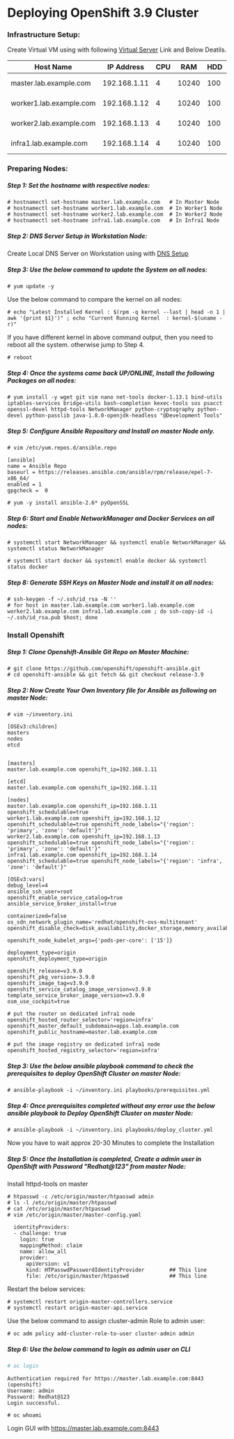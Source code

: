 # Deploying OpenShift 3.9  Cluster

### Infrastructure Setup:

Create Virtual VM using with following [Virtual Server](../Infrastructure-Setup/README.md)  Link and Below Deatils.  

| Host Name               | IP Address   | CPU  | RAM   | HDD  | OS        | Role        |
| ----------------------- | ------------ | ---- | ----- | ---- | --------- | ----------- |
| master.lab.example.com  | 192.168.1.11 | 4    | 10240 | 100  | Centos7.X | Master Node |
| worker1.lab.example.com | 192.168.1.12 | 4    | 10240 | 100  | Centos7.X | Worker Node |
| worker2.lab.example.com | 192.168.1.13 | 4    | 10240 | 100  | Centos7.x | Worker Node |
| infra1.lab.example.com  | 192.168.1.14 | 4    | 10240 | 100  | Centos7.x | Infra1 Node |

### Preparing Nodes:

##### Step 1: Set the hostname with respective nodes:

```shell
# hostnamectl set-hostname master.lab.example.com   # In Master Node
# hostnamectl set-hostname worker1.lab.example.com  # In Worker1 Node
# hostnamectl set-hostname worker2.lab.example.com  # In Worker2 Node
# hostnamectl set-hostname infra1.lab.example.com   # In Infra1 Node
```

##### Step 2: DNS Server Setup in Workstation Node:

Create Local DNS Server on Workstation using with [DNS Setup](Local-DNS-Setup.md)

##### Step 3: Use the below command to update the System on all nodes: 

```shell
# yum update -y
```

Use the below command to compare the kernel on all nodes: 

```shell
# echo "Latest Installed Kernel : $(rpm -q kernel --last | head -n 1 | awk '{print $1}')" ; echo "Current Running Kernel  : kernel-$(uname -r)"
```

If you have different kernel in above command output, then you need to reboot all the system. otherwise jump to Step 4.

```shell
# reboot
```

##### Step 4: Once the systems came back UP/ONLINE, Install the following Packages on all nodes:  

```shell
# yum install -y wget git vim nano net-tools docker-1.13.1 bind-utils iptables-services bridge-utils bash-completion kexec-tools sos psacct openssl-devel httpd-tools NetworkManager python-cryptography python-devel python-passlib java-1.8.0-openjdk-headless "@Development Tools"
```

##### Step 5: Configure Ansible Repository and Install on master Node only. 

```shell
# vim /etc/yum.repos.d/ansible.repo
```

```
[ansible]
name = Ansible Repo
baseurl = https://releases.ansible.com/ansible/rpm/release/epel-7-x86_64/
enabled = 1
gpgcheck =  0
```

```shell
# yum -y install ansible-2.6* pyOpenSSL
```

##### Step 6:  Start and Enable NetworkManager and Docker Services on all nodes:

```shell
# systemctl start NetworkManager && systemctl enable NetworkManager && systemctl status NetworkManager
```

```shell
# systemctl start docker && systemctl enable docker && systemctl status docker
```

##### Step 8: Generate SSH Keys on Master Node and install it on all nodes:

```shell
# ssh-keygen -f ~/.ssh/id_rsa -N ''
# for host in master.lab.example.com worker1.lab.example.com worker2.lab.example.com infra1.lab.example.com ; do ssh-copy-id -i ~/.ssh/id_rsa.pub $host; done
```

### Install Openshift

##### Step 1: Clone Openshift-Ansible Git Repo on Master Machine:

```shell
# git clone https://github.com/openshift/openshift-ansible.git
# cd openshift-ansible && git fetch && git checkout release-3.9
```

##### Step 2: Now Create Your Own Inventory file for Ansible as following on master Node: 

```shell
# vim ~/inventory.ini
```

```
[OSEv3:children]
masters
nodes
etcd


[masters]
master.lab.example.com openshift_ip=192.168.1.11

[etcd]
master.lab.example.com openshift_ip=192.168.1.11

[nodes]
master.lab.example.com openshift_ip=192.168.1.11 openshift_schedulable=true
worker1.lab.example.com openshift_ip=192.168.1.12 openshift_schedulable=true openshift_node_labels="{'region': 'primary', 'zone': 'default'}"
worker2.lab.example.com openshift_ip=192.168.1.13 openshift_schedulable=true openshift_node_labels="{'region': 'primary', 'zone': 'default'}"
infra1.lab.example.com openshift_ip=192.168.1.14 openshift_schedulable=true openshift_node_labels="{'region': 'infra', 'zone': 'default'}"

[OSEv3:vars]
debug_level=4
ansible_ssh_user=root
openshift_enable_service_catalog=true
ansible_service_broker_install=true

containerized=false
os_sdn_network_plugin_name='redhat/openshift-ovs-multitenant'
openshift_disable_check=disk_availability,docker_storage,memory_availability,docker_image_availability

openshift_node_kubelet_args={'pods-per-core': ['15']}

deployment_type=origin
openshift_deployment_type=origin

openshift_release=v3.9.0
openshift_pkg_version=-3.9.0
openshift_image_tag=v3.9.0
openshift_service_catalog_image_version=v3.9.0
template_service_broker_image_version=v3.9.0
osm_use_cockpit=true

# put the router on dedicated infra1 node
openshift_hosted_router_selector='region=infra'
openshift_master_default_subdomain=apps.lab.example.com
openshift_public_hostname=master.lab.example.com

# put the image registry on dedicated infra1 node
openshift_hosted_registry_selector='region=infra'
```

##### Step 3: Use the below ansible playbook command to check the prerequisites to deploy OpenShift Cluster on master Node: 

```shell
# ansible-playbook -i ~/inventory.ini playbooks/prerequisites.yml
```





##### Step 4: Once prerequisites completed without any error use the below ansible playbook to Deploy OpenShift Cluster on master Node: 

```shell
# ansible-playbook -i ~/inventory.ini playbooks/deploy_cluster.yml
```

Now you have to wait approx 20-30 Minutes to complete the Installation





##### Step 5: Once the Installation is completed, Create a admin user in OpenShift with Password "Redhat@123" from master Node: 

Install httpd-tools on master

```shell
# htpasswd -c /etc/origin/master/htpasswd admin
# ls -l /etc/origin/master/htpasswd
# cat /etc/origin/master/htpasswd
# vim /etc/origin/master/master-config.yaml
```

```
  identityProviders:
  - challenge: true
    login: true
    mappingMethod: claim
    name: allow_all
    provider:
      apiVersion: v1
      kind: HTPasswdPasswordIdentityProvider		## This line
      file: /etc/origin/master/htpasswd			    ## This line
```

Restart the below services:

```shell
# systemctl restart origin-master-controllers.service
# systemctl restart origin-master-api.service
```

Use the below command to assign cluster-admin Role to admin user:

```shell
# oc adm policy add-cluster-role-to-user cluster-admin admin
```

##### Step 6: Use the below command to login as admin user on CLI

```bash
# oc login
```

```
Authentication required for https://master.lab.example.com:8443 (openshift)
Username: admin
Password: Redhat@123
Login successful.
```

```shell
# oc whoami
```

Login GUI  with https://master.lab.example.com:8443